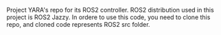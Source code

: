 Project YARA's repo for its ROS2 controller. ROS2 distribution used in this project is ROS2 Jazzy.
In ordere to use this code, you need to clone this repo, and cloned code represents ROS2 src folder.

